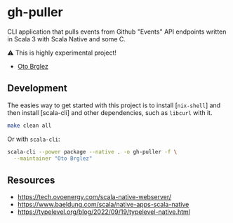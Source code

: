 # gh-puller

CLI application that pulls events from Github "Events" API endpoints written in Scala 3 with Scala Native and some C.

⚠️ This is highly experimental project!

- [Oto Brglez](https://twitter.com/otobrglez)

## Development

The easies way to get started with this project is to install [`nix-shell`] and then install [scala-cli] and other dependencies, such as `libcurl` with it.

```bash
make clean all
```

Or with `scala-cli`:

```bash
scala-cli --power package --native . -o gh-puller -f \
  --maintainer "Oto Brglez"
```

## Resources
- https://tech.ovoenergy.com/scala-native-webserver/
- https://www.baeldung.com/scala/native-apps-scala-native
- https://typelevel.org/blog/2022/09/19/typelevel-native.html
